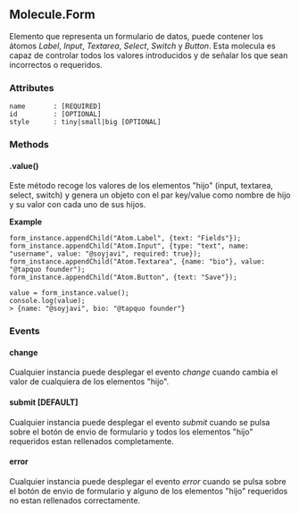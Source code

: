 ## Molecule.Form
Elemento que representa un formulario de datos, puede contener los átomos *Label*, *Input*, *Textarea*, *Select*, *Switch* y *Button*. Esta molecula es capaz de controlar todos los valores introducidos y de señalar los que sean incorrectos o requeridos.

### Attributes

```
name       : [REQUIRED]
id         : [OPTIONAL]
style      : tiny|small|big [OPTIONAL]
```

### Methods

#### .value()
Este método recoge los valores de los elementos "hijo" (input, textarea, select, switch) y genera un objeto con el par key/value como nombre de hijo y su valor con cada uno de sus hijos. 

**Example**

```
form_instance.appendChild("Atom.Label", {text: "Fields"});
form_instance.appendChild("Atom.Input", {type: "text", name: "username", value: "@soyjavi", required: true});
form_instance.appendChild("Atom.Textarea", {name: "bio"}, value: "@tapquo founder");
form_instance.appendChild("Atom.Button", {text: "Save"});

value = form_instance.value();
console.log(value);
> {name: "@soyjavi", bio: "@tapquo founder"}
```

### Events

#### change
Cualquier instancia puede desplegar el evento *change* cuando cambia el valor de cualquiera de los elementos "hijo".

#### submit [DEFAULT]
Cualquier instancia puede desplegar el evento *submit* cuando se pulsa sobre el botón de envio de formulario y todos los elementos "hijo" requeridos estan rellenados completamente.

#### error
Cualquier instancia puede desplegar el evento *error* cuando se pulsa sobre el botón de envio de formulario y alguno de los elementos "hijo" requeridos no estan rellenados correctamente.